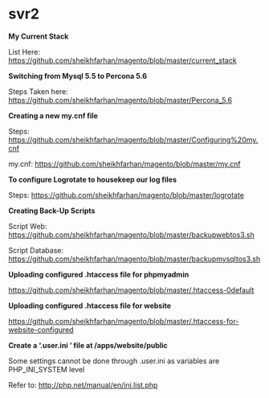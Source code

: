 # svr2
<b> My Current Stack </b>

List Here: https://github.com/sheikhfarhan/magento/blob/master/current_stack

<b>Switching from Mysql 5.5 to Percona 5.6</b>

Steps Taken here: https://github.com/sheikhfarhan/magento/blob/master/Percona_5.6

<b>Creating a new my.cnf file</b>

Steps: https://github.com/sheikhfarhan/magento/blob/master/Configuring%20my.cnf

my.cnf: https://github.com/sheikhfarhan/magento/blob/master/my.cnf

<b>To configure Logrotate to housekeep our log files</b>

Steps: https://github.com/sheikhfarhan/magento/blob/master/logrotate

<b> Creating Back-Up Scripts</b>

Script Web: https://github.com/sheikhfarhan/magento/blob/master/backupwebtos3.sh

Script Database: https://github.com/sheikhfarhan/magento/blob/master/backupmysqltos3.sh

<b>Uploading configured .htaccess file for phpmyadmin</b>

https://github.com/sheikhfarhan/magento/blob/master/.htaccess-0default

<b>Uploading configured .htaccess file for website</b>

https://github.com/sheikhfarhan/magento/blob/master/.htaccess-for-website-configured

<b>Create a ‘.user.ini ’ file at /apps/website/public</b>

Some settings cannot be done through .user.ini as variables are PHP_INI_SYSTEM level 

Refer to:  http://php.net/manual/en/ini.list.php





